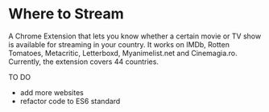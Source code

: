 # Where to Stream

A Chrome Extension that lets you know whether a certain movie or TV show is available for streaming in your country.
It works on IMDb, Rotten Tomatoes, Metacritic, Letterboxd, Myanimelist.net and Cinemagia.ro. 
Currently, the extension covers 44 countries.

TO DO
- add more websites
- refactor code to ES6 standard

